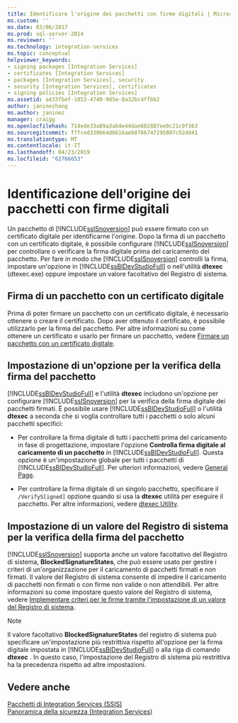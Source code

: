 ```yaml
---
title: Identificare l'origine dei pacchetti con firme digitali | Microsoft Docs
ms.custom: ''
ms.date: 03/06/2017
ms.prod: sql-server-2014
ms.reviewer: ''
ms.technology: integration-services
ms.topic: conceptual
helpviewer_keywords:
- signing packages [Integration Services]
- certificates [Integration Services]
- packages [Integration Services], security
- security [Integration Services], certificates
- signing policies [Integration Services]
ms.assetid: a433fbef-1853-4740-9d5e-8a32bc4ffbb2
author: janinezhang
ms.author: janinez
manager: craigg
ms.openlocfilehash: 714ede33a89a3ab4e44dae682887ee0c21c9f363
ms.sourcegitcommit: f7fced330b64d6616aeb8766747295807c92dd41
ms.translationtype: MT
ms.contentlocale: it-IT
ms.lasthandoff: 04/23/2019
ms.locfileid: "62766653"
---
```

# <a name="identify-the-source-of-packages-with-digital-signatures"></a>Identificazione dell'origine dei pacchetti con firme digitali
  Un pacchetto di [!INCLUDE[ssISnoversion](../../includes/ssisnoversion-md.md)] può essere firmato con un certificato digitale per identificarne l'origine. Dopo la firma di un pacchetto con un certificato digitale, è possibile configurare [!INCLUDE[ssISnoversion](../../includes/ssisnoversion-md.md)] per controllare o verificare la firma digitale prima del caricamento del pacchetto. Per fare in modo che [!INCLUDE[ssISnoversion](../../includes/ssisnoversion-md.md)] controlli la firma, impostare un'opzione in [!INCLUDE[ssBIDevStudioFull](../../includes/ssbidevstudiofull-md.md)] o nell'utilità **dtexec** (dtexec.exe) oppure impostare un valore facoltativo del Registro di sistema.  
  
## <a name="signing-a-package-with-a-digital-certificate"></a>Firma di un pacchetto con un certificato digitale  
 Prima di poter firmare un pacchetto con un certificato digitale, è necessario ottenere o creare il certificato. Dopo aver ottenuto il certificato, è possibile utilizzarlo per la firma del pacchetto. Per altre informazioni su come ottenere un certificato e usarlo per firmare un pacchetto, vedere [Firmare un pacchetto con un certificato digitale](../sign-a-package-by-using-a-digital-certificate.md).  
  
## <a name="setting-an-option-to-check-the-package-signature"></a>Impostazione di un'opzione per la verifica della firma del pacchetto  
 [!INCLUDE[ssBIDevStudioFull](../../includes/ssbidevstudiofull-md.md)] e l'utilità **dtexec** includono un'opzione per configurare [!INCLUDE[ssISnoversion](../../includes/ssisnoversion-md.md)] per la verifica della firma digitale dei pacchetti firmati. È possibile usare [!INCLUDE[ssBIDevStudioFull](../../includes/ssbidevstudiofull-md.md)] o l'utilità **dtexec** a seconda che si voglia controllare tutti i pacchetti o solo alcuni pacchetti specifici:  
  
-   Per controllare la firma digitale di tutti i pacchetti prima del caricamento in fase di progettazione, impostare l'opzione **Controlla firma digitale al caricamento di un pacchetto** in [!INCLUDE[ssBIDevStudioFull](../../includes/ssbidevstudiofull-md.md)]. Questa opzione è un'impostazione globale per tutti i pacchetti di [!INCLUDE[ssBIDevStudioFull](../../includes/ssbidevstudiofull-md.md)]. Per ulteriori informazioni, vedere [General Page](../general-page-of-integration-services-designers-options.md).  
  
-   Per controllare la firma digitale di un singolo pacchetto, specificare il `/VerifyS[igned]` opzione quando si usa la **dtexec** utilità per eseguire il pacchetto. Per altre informazioni, vedere [dtexec Utility](../packages/dtexec-utility.md).  
  
## <a name="setting-a-registry-value-to-check-the-package-signature"></a>Impostazione di un valore del Registro di sistema per la verifica della firma del pacchetto  
 [!INCLUDE[ssISnoversion](../../includes/ssisnoversion-md.md)] supporta anche un valore facoltativo del Registro di sistema, **BlockedSignatureStates**, che può essere usato per gestire i criteri di un'organizzazione per il caricamento di pacchetti firmati e non firmati. Il valore del Registro di sistema consente di impedire il caricamento di pacchetti non firmati o con firme non valide o non attendibili. Per altre informazioni su come impostare questo valore del Registro di sistema, vedere [Implementare criteri per le firme tramite l'impostazione di un valore del Registro di sistema](../implement-a-signing-policy-by-setting-a-registry-value.md).  
  
> [!NOTE]  
>  Il valore facoltativo **BlockedSignatureStates** del registro di sistema può specificare un'impostazione più restrittiva rispetto all'opzione per la firma digitale impostata in [!INCLUDE[ssBIDevStudioFull](../../includes/ssbidevstudiofull-md.md)] o alla riga di comando **dtexec** . In questo caso, l'impostazione del Registro di sistema più restrittiva ha la precedenza rispetto ad altre impostazioni.  
  
## <a name="see-also"></a>Vedere anche  
 [Pacchetti di Integration Services &#40;SSIS&#41;](../integration-services-ssis-packages.md)   
 [Panoramica della sicurezza &#40;Integration Services&#41;](security-overview-integration-services.md)  
  
  
